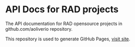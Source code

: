 # API Docs for RAD projects

The API documentation for RAD opensource projects in github.com/aoliverio repository.

This repository is used to generate GitHub Pages, [visit site](http://aoliverio.github.io/docs-api-for-rad-projects/).